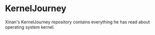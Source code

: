 # KernelJourney
Xinan's KernelJourney repository contains everything he has read about operating system kernel.
